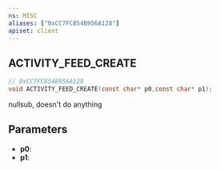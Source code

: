 ```yaml
---
ns: MISC
aliases: ["0xCC7FC854B956A128"]
apiset: client
---
```

## ACTIVITY_FEED_CREATE

```c
// 0xCC7FC854B956A128
void ACTIVITY_FEED_CREATE(const char* p0,const char* p1);
```

nullsub, doesn't do anything

## Parameters
* **p0**:
* **p1**: